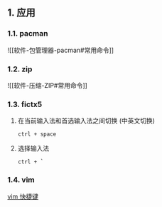 ## 1. 应用

### 1.1. pacman

![[软件-包管理器-pacman#常用命令]]

### 1.2. zip

![[软件-压缩-ZIP#常用命令]]

### 1.3. fictx5

1. 在当前输入法和首选输入法之间切换 (中英文切换)

	`ctrl + space`

2. 选择输入法

	`` ctrl + ` ``

### 1.4. vim

[vim 快捷键](https://zhuanlan.zhihu.com/p/155973403)
